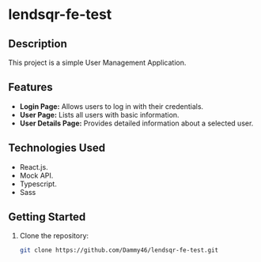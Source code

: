 # lendsqr-fe-test

## Description

This project is a simple User Management Application.

## Features

- **Login Page:** Allows users to log in with their credentials.
- **User Page:** Lists all users with basic information.
- **User Details Page:** Provides detailed information about a selected user.

## Technologies Used

- React.js.
- Mock API.
- Typescript.
- Sass

## Getting Started

1. Clone the repository:

   ```bash
   git clone https://github.com/Dammy46/lendsqr-fe-test.git
